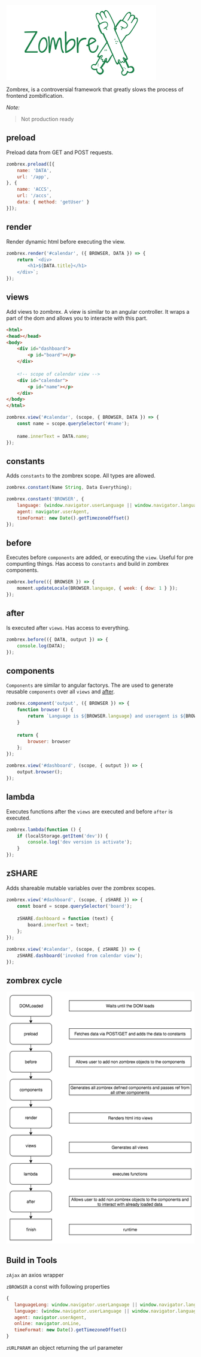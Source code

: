 [![zombrex icon](https://github.com/GaneschaLabs-OS/zombrex/blob/master/docs/img/icons/zombrex_text_cut.png?raw=true)](https://github.com/GaneschaLabs-OS/zombrex/blob/master/docs/img/icons/zombrex_text_cut.png?raw=true)

Zombrex, is a controversial framework that greatly slows the process of frontend zombification.

*Note:*
> Not production ready

## preload
Preload data from GET and POST requests.

```javascript 
zombrex.preload([{
    name: 'DATA',
    url: '/app',
}, {
    name: 'ACCS',
    url: '/accs',
    data: { method: 'getUser' }
}]);
```

## render
Render dynamic html before executing the view.

```javascript 
zombrex.render('#calendar', ({ BROWSER, DATA }) => {    
    return `<div>
        <h1>${DATA.title}</h1>
    </div>`; 
});
```

## views
Add views to zombrex. A view is similar to an angular controller. 
It wraps a part of the dom and allows you to interacte with this part.

```html
<html>
<head></head>
<body>
    <div id="dashboard">
        <p id="board"></p>
    </div>
    
    <!-- scope of calendar view -->
    <div id="calendar">
        <p id="name"></p>
    </div>
</body>
</html>
```

```javascript 
zombrex.view('#calendar', (scope, { BROWSER, DATA }) => {    
    const name = scope.querySelector('#name');
    
    name.innerText = DATA.name; 
});
```

## constants
Adds `constants` to the zombrex scope. All types are allowed.

```javascript 
zombrex.constant(Name String, Data Everything);
```

```javascript 
zombrex.constant('BROWSER', {
    language: (window.navigator.userLanguage || window.navigator.language).substring(0, 2),
    agent: navigator.userAgent,
    timeFormat: new Date().getTimezoneOffset()
});
```

## before 
Executes before `components` are added, or executing the `view`. 
Useful for pre compunting things. Has access to `constants` and build in zombrex components.

```javascript 
zombrex.before(({ BROWSER }) => {
    moment.updateLocale(BROWSER.language, { week: { dow: 1 } });
});
```

## after 
Is executed after `views`. Has access to everything.

```javascript 
zombrex.before(({ DATA, output }) => {
    console.log(DATA);
});
```

## components
`Components` are similar to angular factorys. The are used to generate 
reusable `components` over all `views` and [after](#after).

```javascript 
zombrex.component('output', ({ BROWSER }) => { 
    function browser () {
        return `Language is ${BROWSER.language} and useragent is ${BROWSER.agent}`;
    }
    
    return {
        browser: browser
    };
});    
```

```javascript 
zombrex.view('#dashboard', (scope, { output }) => {    
    output.browser();
});
```

## lambda
Executes functions after the `views` are executed and before `after` is executed.

```javascript
zombrex.lambda(function () {
    if (localStorage.getItem('dev')) { 
        console.log('dev version is activate');
    }
});
```

## zSHARE 
Adds shareable mutable variables over the zombrex scopes. 

```javascript 
zombrex.view('#dashboard', (scope, { zSHARE }) => {    
    const board = scope.querySelector('board');
    
    zSHARE.dashboard = function (text) {
        board.innerText = text; 
    };
});
```

```javascript 
zombrex.view('#calendar', (scope, { zSHARE }) => {     
    zSHARE.dashboard('invoked from calendar view');
});
```

## zombrex cycle 
[![zombrex cyle](https://github.com/GaneschaLabs-OS/zombrex/blob/master/docs/img/zombrex.jpg?raw=true)](https://github.com/GaneschaLabs-OS/zombrex/blob/master/docs/img/zombrex.jpg?raw=true)

## Build in Tools 

`zAjax` an axios wrapper 

`zBROWSER` a const with following properties

```javascript 
{
   languageLong: window.navigator.userLanguage || window.navigator.language,
   language: (window.navigator.userLanguage || window.navigator.language).substring(0, 2);,
   agent: navigator.userAgent,
   online: navigator.onLine,
   timeFormat: new Date().getTimezoneOffset()
} 
```

`zURLPARAM` an object returning the url parameter

